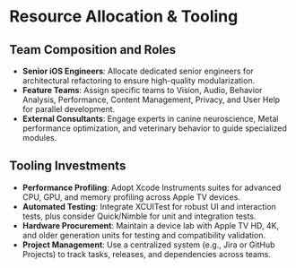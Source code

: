 # Resource Allocation & Tooling

## Team Composition and Roles
- **Senior iOS Engineers**: Allocate dedicated senior engineers for architectural refactoring to ensure high-quality modularization.
- **Feature Teams**: Assign specific teams to Vision, Audio, Behavior Analysis, Performance, Content Management, Privacy, and User Help for parallel development.
- **External Consultants**: Engage experts in canine neuroscience, Metal performance optimization, and veterinary behavior to guide specialized modules.

## Tooling Investments
- **Performance Profiling**: Adopt Xcode Instruments suites for advanced CPU, GPU, and memory profiling across Apple TV devices.
- **Automated Testing**: Integrate XCUITest for robust UI and interaction tests, plus consider Quick/Nimble for unit and integration tests.
- **Hardware Procurement**: Maintain a device lab with Apple TV HD, 4K, and older generation units for testing and compatibility validation.
- **Project Management**: Use a centralized system (e.g., Jira or GitHub Projects) to track tasks, releases, and dependencies across teams. 